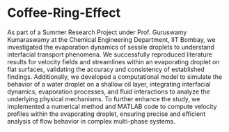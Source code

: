 # Coffee-Ring-Effect
As part of a Summer Research Project under Prof. Guruswamy Kumaraswamy at the Chemical Engineering Department, IIT Bombay, we investigated the evaporation dynamics of sessile droplets to understand interfacial transport phenomena. We successfully reproduced literature results for velocity fields and streamlines within an evaporating droplet on flat surfaces, validating the accuracy and consistency of established findings. Additionally, we developed a computational model to simulate the behavior of a water droplet on a shallow oil layer, integrating interfacial dynamics, evaporation processes, and fluid interactions to analyze the underlying physical mechanisms. To further enhance the study, we implemented a numerical method and MATLAB code to compute velocity profiles within the evaporating droplet, ensuring precise and efficient analysis of flow behavior in complex multi-phase systems.

